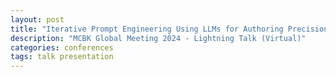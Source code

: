 ```yaml
---
layout: post
title: "Iterative Prompt Engineering Using LLMs for Authoring Precision Feedback Messages"
description: "MCBK Global Meeting 2024 - Lightning Talk (Virtual)"
categories: conferences
tags: talk presentation
---
```

